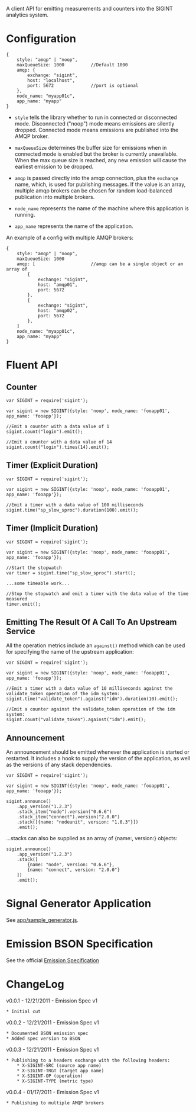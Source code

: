 A client API for emitting measurements and counters into the SIGINT analytics system.

Configuration
=============
	{
		style: "amqp" | "noop",
		maxQueueSize: 1000			//Default 1000
		amqp: {
			exchange: "sigint",
			host: "localhost",
			port: 5672				//port is optional
		},
		node_name: "myapp01c",
		app_name: "myapp"
	}

*	`style` tells the library whether to run in connected or disconnected mode. Disconnected ("noop") mode means emissions are silently dropped.  Connected mode means emissions are published into the AMQP broker.

* `maxQueueSize` determines the buffer size for emissions when in connected mode is enabled but the broker is currently unavailable.  When the max queue size is reached, any new emission will cause the earliest emission to be dropped.

* `amqp` is passed directly into the amqp connection, plus the `exchange` name, which, is used for publishing messages.  If the value is an array, multiple amqp brokers can be chosen for random load-balanced publication into multiple brokers.

* `node_name` represents the name of the machine where this application is running.

* `app_name` represents the name of the application.

An example of a config with multiple AMQP brokers:

	{
		style: "amqp" | "noop",
		maxQueueSize: 1000
		amqp: [						//amqp can be a single object or an array of
			{
				exchange: "sigint",
				host: "amqp01",
				port: 5672
			},
			{
				exchange: "sigint",
				host: "amqp02",
				port: 5672
			},
		]
		node_name: "myapp01c",
		app_name: "myapp"
	}

Fluent API
==========

Counter
-------
	var SIGINT = require('sigint');

	var sigint = new SIGINT({style: 'noop', node_name: 'fooapp01', app_name: 'fooapp'});

	//Emit a counter with a data value of 1
	sigint.count("login").emit();

	//Emit a counter with a data value of 14
	sigint.count("login").times(14).emit();


Timer (Explicit Duration)
-------------------------
	var SIGINT = require('sigint');

	var sigint = new SIGINT({style: 'noop', node_name: 'fooapp01', app_name: 'fooapp'});

	//Emit a timer with a data value of 100 milliseconds
	sigint.time("sp_slow_sproc").duration(100).emit();


Timer (Implicit Duration)
-------------------------
	var SIGINT = require('sigint');

	var sigint = new SIGINT({style: 'noop', node_name: 'fooapp01', app_name: 'fooapp'});

	//Start the stopwatch
	var timer = sigint.time("sp_slow_sproc").start();

	...some timeable work...
	
	//Stop the stopwatch and emit a timer with the data value of the time measured
	timer.emit(); 

Emitting The Result Of A Call To An Upstream Service
----------------------------------------------------
All the operation metrics include an `against()` method which can be used for specifying the name of the upstream application:

	var SIGINT = require('sigint');

	var sigint = new SIGINT({style: 'noop', node_name: 'fooapp01', app_name: 'fooapp'});

	//Emit a timer with a data value of 10 milliseconds against the validate_token operation of the idm system:
	sigint.time("validate_token").against("idm").duration(10).emit();
	
	//Emit a counter against the validate_token operation of the idm system:
	sigint.count("validate_token").against("idm").emit();

Announcement
------------
An announcement should be emitted whenever the application is started or restarted.  It includes a hook to supply the version of the application, as well as the versions of any stack dependencies.

	var SIGINT = require('sigint');

	var sigint = new SIGINT({style: 'noop', node_name: 'fooapp01', app_name: 'fooapp'});

	sigint.announce()
		.app_version("1.2.3")
		.stack_item("node").version("0.6.6")
		.stack_item("connect").version("2.0.0")
		.stack([{name: "nodeunit", version: "1.0.3"}])
		.emit();

...stacks can also be supplied as an array of {name:, version:} objects:

	sigint.announce()
		.app_version("1.2.3")
		.stack([
			{name: "node", version: "0.6.6"},
			{name: "connect", version: "2.0.0"}
		])
		.emit();

Signal Generator Application
============================
See [app/sample_generator.js](./app/sample_generator.html).

Emission BSON Specification
===========================
See the official [Emission Specification](emission_spec.html)

ChangeLog
=========

v0.0.1 - 12/21/2011 - Emission Spec v1
	
	* Initial cut

v0.0.2 - 12/21/2011 - Emission Spec v1

	* Documented BSON emission spec
	* Added spec version to BSON

v0.0.3 - 12/21/2011 - Emission Spec v1

	* Publishing to a headers exchange with the following headers:
		* X-SIGINT-SRC (source app name)
		* X-SIGINT-TRGT (target app name)
		* X-SIGINT-OP (operation)
		* X-SIGINT-TYPE (metric type)

v0.0.4 - 01/17/2011 - Emission Spec v1

	* Publishing to multiple AMQP brokers